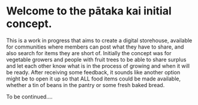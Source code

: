 # Welcome to the pātaka kai initial concept.

This is a work in progress that aims to create a digital storehouse, available for communities where
members can post what they have to share, and also search for items they are short of.
Initially the concept was for vegetable growers and people with fruit trees to be able to share
surplus and let each other know what is in the process of growing and when it will be ready.
After receiving some feedback, it sounds like another option might be to open it up so that ALL food
items could be made available, whether a tin of beans in the pantry or some fresh baked bread.

To be continued....
